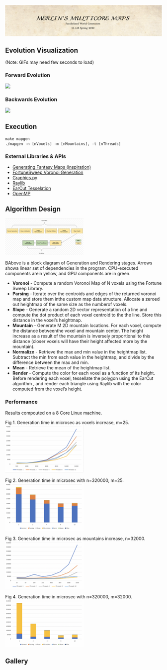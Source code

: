 <img src="documentation/title.png">

## Evolution Visualization
(Note: GIFs may need few seconds to load)

### Forward Evolution
<img src="documentation/evolution_forward.gif" width="50%">

### Backwards Evolution
<img src="documentation/evolution_backwards.gif" width="50%">

## Execution

```
make mapgen
./mapgen -n [nVoxels] -m [nMountains], -t [nThreads]
```

### External Libraries & APIs

* [Generating Fantasy Maps (inspiration)](http://mewo2.com/notes/terrain/)
* [FortuneSweep Voronoi Generation](https://github.com/JCash/voronoi)
* [Graphics.py](https://mcsp.wartburg.edu/zelle/python/graphics.py)
* [Raylib](https://www.raylib.com)
* [EarCut Tesselation](https://github.com/mapbox/earcut)
* [OpenMP](https://www.openmp.org)

## Algorithm Design

<img src="documentation/block_diagram.png" width="50%">

BAbove is a block diagram of Generation and Rendering stages. Arrows showa linear set of dependencies in the program. CPU-executed components arein yellow, and GPU components are in green.


* **Voronoi** - Compute a random Voronoi Map of N voxels using the Fortune Sweep Library.
* **Parsing** - Iterate over the centroids and edges of the returned voronoi map and store them inthe custom map data structure. Allocate a zeroed out heightmap of the same size as the numberof voxels.
* **Slope** - Generate a random 2D vector representation of a line and compute the dot product of each voxel centroid to the the line. Store this distance in the voxel’s heightmap.
* **Mountain** - Generate M 2D mountain locations. For each voxel, compute the distance betweenthe voxel and mountain center.  The height increase as a result of the mountain is inversely proportional to this distance (closer voxels will have their height affected more by the mountain).
* **Normalize** - Retrieve the max and min value in the heightmap list. Subtract the min from each value in the heightmap, and divide by the difference between the max and min.
* **Mean** - Retrieve the mean of the heightmap list.
* **Render** - Compute the color for each voxel as a function of its height.  Before rendering each voxel, tessellate the polygon using the EarCut algorithm , and render each triangle using Raylib with the color computed from the voxel’s height.

### Performance

Results compouted on a 8 Core Linux machine.

Fig 1. Generation time in microsec as voxels increase, m=25.<br>
<img src="documentation/voxel_speedup.png" width="50%">

Fig 2. Generation time in microsec with n=320000, m=25.<br>
<img src="documentation/voxel_breakdown.png" width="50%">

Fig 3. Generation time in microsec as mountains increase, n=32000.<br>
<img src="documentation/mountain_speedup.png" width="50%">

Fig 4. Generation time in microsec with n=320000, m=32000.<br>
<img src="documentation/mountain_breakdown.png" width="50%">


## Gallery
